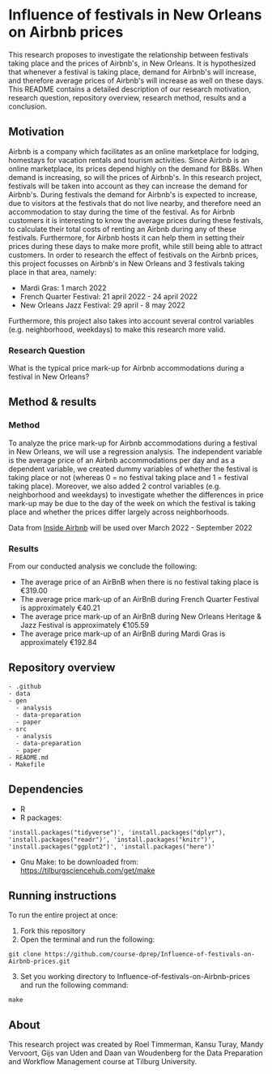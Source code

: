 # Influence of festivals in New Orleans on Airbnb prices

This research proposes to investigate the relationship between festivals taking place and the prices of Airbnb's, in New Orleans. It is hypothesized that whenever a festival is taking place, demand for Airbnb's will increase, and therefore average prices of Airbnb's will increase as well on these days. This README contains a detailed description of our research motivation, research question, repository overview, research method, results and a conclusion.

## Motivation

Airbnb is a company which facilitates as an online marketplace for lodging, homestays for vacation rentals and tourism activities. Since Airbnb is an online marketplace, its prices depend highly on the demand for B&Bs. When demand is increasing, so will the prices of Airbnb's. In this research project, festivals will be taken into account as they can increase the demand for Airbnb's. During festivals the demand for Airbnb's is expected to increase, due to visitors at the festivals that do not live nearby, and therefore need an accommodation to stay during the time of the festival. As for Airbnb customers it is interesting to know the average prices during these festivals, to calculate their total costs of renting an Airbnb during any of these festivals. Furthermore, for Airbnb hosts it can help them in setting their prices during these days to make more profit, while still being able to attract customers. In order to research the effect of festivals on the Airbnb prices, this project focusses on Airbnb's in New Orleans and 3 festivals taking place in that area, namely:

-   Mardi Gras: 1 march 2022
-   French Quarter Festival: 21 april 2022 - 24 april 2022
-   New Orleans Jazz Festival: 29 april - 8 may 2022

Furthermore, this project also takes into account several control variables (e.g. neighborhood, weekdays) to make this research more valid.

### Research Question

What is the typical price mark-up for Airbnb accommodations during a festival in New Orleans?

## Method & results

### Method

To analyze the price mark-up for Airbnb accommodations during a festival in New Orleans, we will use a regression analysis. The independent variable is the average price of an Airbnb accommodations per day and as a dependent variable, we created dummy variables of whether the festival is taking place or not (whereas 0 = no festival taking place and 1 = festival taking place). Moreover, we also added 2 control variables (e.g. neighborhood and weekdays) to investigate whether the differences in price mark-up may be due to the day of the week on which the festival is taking place and whether the prices differ largely across neighborhoods.

Data from [Inside Airbnb](http://insideairbnb.com/new-orleans) will be used over March 2022 - September 2022

### Results

From our conducted analysis we conclude the following:

-   The average price of an AirBnB when there is no festival taking place is €319.00
-   The average price mark-up of an AirBnB during French Quarter Festival is approximately €40.21
-   The average price mark-up of an AirBnB during New Orleans Heritage & Jazz Festival is approximately €105.59
-   The average price mark-up of an AirBnB during Mardi Gras is approximately €192.84

## Repository overview

    - .github
    - data
    - gen
      - analysis
      - data-preparation
      - paper
    - src
      - analysis
      - data-preparation
      - paper
    - README.md
    - Makefile

## Dependencies
-   R
-   R packages: 
```
'install.packages("tidyverse")', 'install.packages("dplyr"), 'install.packages("readr")', 'install.packages("knitr")', 'install.packages("ggplot2")', 'install.packages("here")'
```
-   Gnu Make: to be downloaded from: https://tilburgsciencehub.com/get/make

## Running instructions

To run the entire project at once:
1. Fork this repository
2. Open the terminal and run the following: 
```
git clone https://github.com/course-dprep/Influence-of-festivals-on-Airbnb-prices.git
```
3. Set you working directory to Influence-of-festivals-on-Airbnb-prices and run the following command: 
```
make
```

## About

This research project was created by Roel Timmerman, Kansu Turay, Mandy Vervoort, Gijs van Uden and Daan van Woudenberg for the Data Preparation and Workflow Management course at Tilburg University.

